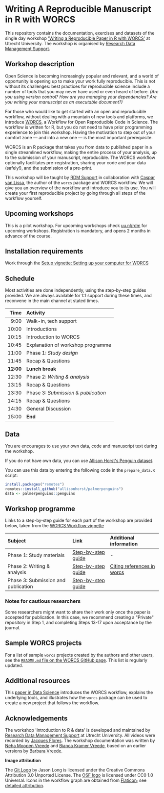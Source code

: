 # Writing A Reproducible Manuscript in R with WORCS

This repository contains the documentation, exercises and datasets of the single day workshop ['Writing a Reproducible Paper in R with WORCS'](https://www.uu.nl/en/research/research-data-management/training-workshops/introduction-to-r-data) at Utrecht University.
The workshop is organised by [Research Data Management Support](https://www.uu.nl/en/research/research-data-management).

## Workshop description

Open Science is becoming increasingly popular and relevant, and a world of opportunity is opening up to make your work fully reproducible. This is not without its challenges: best practices for reproducible science include a number of tools that you may never have used or even heard of before. *(Are you using version control? How are you managing your dependencies? Are you writing your manuscript as an executable document?)*

For those who would like to get started with an open and reproducible workflow, without dealing with a mountain of new tools and platforms, we introduce [WORCS](https://psyarxiv.com/k4wde/), a Workflow for Open Reproducible Code in Science. The workflow is written for R, but you do not need to have prior programming experience to join this workshop. Having the motivation to step out of your comfort zone — and into a new one — is the most important prerequisite.

WORCS is an R package that takes you from data to published paper in a single streamlined workflow, making the entire process of your analysis, up to the submission of your manuscript, reproducible. The WORCS workflow optionally facilitates pre-registration, sharing your code and your data (safely!), and the submission of a pre-print.

This workshop will be taught by [RDM Support](https://www.uu.nl/en/research/research-data-management)  in collaboration with [Caspar van Lissa](https://github.com/cjvanlissa), the author of the `worcs` package and WORCS workflow. We will give you an overview of the workflow and introduce you to its use. You will create your first reproducible project by going through all steps of the workflow yourself. 


## Upcoming workshops
This is a pilot workshop. For upcoming workshops check [uu.nl/rdm](https://www.uu.nl/en/research/research-data-management/training-workshops/introduction-to-r-data) for upcoming workshops.
Registration is mandatory, and opens 2 months in advance of the course.

## Installation requirements
Work through the [Setup vignette: Setting up your computer for WORCS](https://cjvanlissa.github.io/worcs/articles/setup.html)

## Schedule
Most activities are done independently, using the step-by-step guides provided.
We are always available for 1:1 support during these times, and reconvene in the main channel at stated times.

| Time | Activity |
|---:|:---|
| 9:00 | Walk-in, tech support |
| 10:00 | Introductions |
| 10:15 | Introduction to WORCS |
| 10:45 | Explanation of workshop programme |
| 11:00 | Phase 1: _Study design_ |
| 11:45 | Recap & Questions |
| **12:00** | **Lunch break** |
| 12:30 | Phase 2: _Writing & analysis_ |
| 13:15 | Recap & Questions |
| 13:30 | Phase 3: _Submission & publication_ |
| 14:15 | Recap & Questions |
| 14:30 | General Discussion |
| 15:00 | **End** |


## Data 
You are encourages to use your own data, code and manuscript text during the workshop. 

If you do not have own data, you can use [Allison Horst's Penguin dataset](https://github.com/allisonhorst/palmerpenguins).

You can use this data by entering the following code in the `prepare_data.R` script:

``` r
install.packages("remotes")
remotes::install_github("allisonhorst/palmerpenguins")
data <- palmerpenguins::penguins
```

## Workshop programme
Links to a step-by-step guide for each part of the workshop are provided below, taken from the [WORCS Workflow vignette](https://cjvanlissa.github.io/worcs/articles/workflow.html)


| Subject | Link | Additional information |
|:--------|:-------|:------|
| Phase 1: Study materials | [Step-by-step guide](https://cjvanlissa.github.io/worcs/articles/workflow.html#phase-1-study-design) | - |
| Phase 2: Writing & analysis | [Step-by-step guide](https://cjvanlissa.github.io/worcs/articles/workflow.html#phase-2-writing-and-analysis) | [Citing references in worcs](https://cjvanlissa.github.io/worcs/articles/citation.html) |
| Phase 3: Submission and publication | [Step-by-step guide](https://cjvanlissa.github.io/worcs/articles/workflow.html#phase-3-submission-and-publication) |  |

### Notes for cautious researchers

Some researchers might want to share their work only once the paper is accepted for publication. In this case, we recommend creating a "Private" repository in Step 1, and completing Steps 13-17 upon acceptance by the journal.


## Sample WORCS projects

For a list of sample `worcs` projects created by the authors and other users, see the [`README.md` file on the WORCS GitHub page](https://github.com/cjvanlissa/worcs). This list is regularly updated.



## Additional resources
This [paper in Data Science](https://doi.org/10.3233/DS-210031) introduces the WORCS workflow, explains the underlying tools, and illustrates how the `worcs` package can be used to create a new project that follows the workflow.


## Acknowledgements
The workshop 'Introduction to R & data' is developed and maintained by [Research Data Management Support](https://www.uu.nl/en/research/research-data-management) at Utrecht University.
All videos were recorded by [Jacques Flores](https://www.uu.nl/medewerkers/jpflores).
The workshop documentation was written by [Neha Moopen Vreede](https://github.com/nehamoopen) and [Bianca Kramer Vreede](https://github.com/bmkramer), based on an earlier versions by [Barbara Vreede](https://github.com/bvreede).


**Image attribution**

The [Git Logo](https://git-scm.com/) by Jason Long is licensed under the Creative Commons Attribution 3.0 Unported License. The [OSF logo](https://osf.io/) is licensed under CC0 1.0 Universal. Icons in the workflow graph are obtained from [Flaticon](https://www.flaticon.com); see [detailed attribution](https://github.com/cjvanlissa/worcs/blob/master/paper/workflow_graph/Attribution_for_images.txt).
